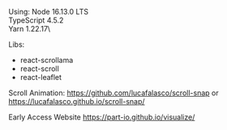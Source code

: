 Using:
Node 16.13.0 LTS\
TypeScript 4.5.2\
Yarn 1.22.17\

Libs:
- react-scrollama
- react-scroll
- react-leaflet

Scroll Animation: https://github.com/lucafalasco/scroll-snap or https://lucafalasco.github.io/scroll-snap/ 

Early Access Website https://part-io.github.io/visualize/

